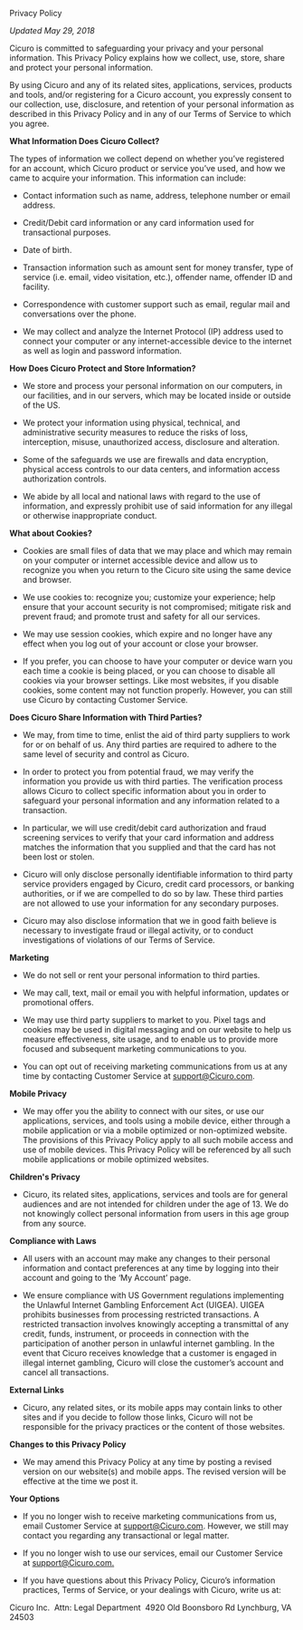 Privacy Policy

*Updated May 29, 2018*Cicuro is committed to safeguarding your privacy and your personal information. This Privacy Policy explains how we collect, use, store, share and protect your personal information.By using Cicuro and any of its related sites, applications, services, products and tools, and/or registering for a Cicuro account, you expressly consent to our collection, use, disclosure, and retention of your personal information as described in this Privacy Policy and in any of our Terms of Service to which you agree.

**What Information Does Cicuro Collect?**

The types of information we collect depend on whether you’ve registered for an account, which Cicuro product or service you’ve used, and how we came to acquire your information. This information can include: 

* Contact information such as name, address, telephone number or email address.

* Credit/Debit card information or any card information used for transactional purposes.

* Date of birth.

* Transaction information such as amount sent for money transfer, type of service (i.e. email, video visitation, etc.), offender name, offender ID and facility.

* Correspondence with customer support such as email, regular mail and conversations over the phone.

* We may collect and analyze the Internet Protocol (IP) address used to connect your computer or any internet-accessible device to the internet as well as login and password information.



**How Does Cicuro Protect and Store Information?**

* We store and process your personal information on our computers, in our facilities, and in our servers, which may be located inside or outside of the US.

* We protect your information using physical, technical, and administrative security measures to reduce the risks of loss, interception, misuse, unauthorized access, disclosure and alteration.

* Some of the safeguards we use are firewalls and data encryption, physical access controls to our data centers, and information access authorization controls.

* We abide by all local and national laws with regard to the use of information, and expressly prohibit use of said information for any illegal or otherwise inappropriate conduct.



**What about Cookies?**

* Cookies are small files of data that we may place and which may remain on your computer or internet accessible device and allow us to recognize you when you return to the Cicuro site using the same device and browser.

* We use cookies to: recognize you; customize your experience; help ensure that your account security is not compromised; mitigate risk and prevent fraud; and promote trust and safety for all our services.

* We may use session cookies, which expire and no longer have any effect when you log out of your account or close your browser.

* If you prefer, you can choose to have your computer or device warn you each time a cookie is being placed, or you can choose to disable all cookies via your browser settings. Like most websites, if you disable cookies, some content may not function properly. However, you can still use Cicuro by contacting Customer Service.

**Does Cicuro Share Information with Third Parties?**

* We may, from time to time, enlist the aid of third party suppliers to work for or on behalf of us. Any third parties are required to adhere to the same level of security and control as Cicuro.

* In order to protect you from potential fraud, we may verify the information you provide us with third parties. The verification process allows Cicuro to collect specific information about you in order to safeguard your personal information and any information related to a transaction.

* In particular, we will use credit/debit card authorization and fraud screening services to verify that your card information and address matches the information that you supplied and that the card has not been lost or stolen.

* Cicuro will only disclose personally identifiable information to third party service providers engaged by Cicuro, credit card processors, or banking authorities, or if we are compelled to do so by law. These third parties are not allowed to use your information for any secondary purposes.

* Cicuro may also disclose information that we in good faith believe is necessary to investigate fraud or illegal activity, or to conduct investigations of violations of our Terms of Service.

**Marketing**

* We do not sell or rent your personal information to third parties.

* We may call, text, mail or email you with helpful information, updates or promotional offers.

* We may use third party suppliers to market to you. Pixel tags and cookies may be used in digital messaging and on our website to help us measure effectiveness, site usage, and to enable us to provide more focused and subsequent marketing communications to you.

* You can opt out of receiving marketing communications from us at any time by contacting Customer Service at [support@Cicuro.com](mailto:support@jpay.com).

**Mobile Privacy**

* We may offer you the ability to connect with our sites, or use our applications, services, and tools using a mobile device, either through a mobile application or via a mobile optimized or non-optimized website. The provisions of this Privacy Policy apply to all such mobile access and use of mobile devices. This Privacy Policy will be referenced by all such mobile applications or mobile optimized websites.

**Children's Privacy**

* Cicuro, its related sites, applications, services and tools are for general audiences and are not intended for children under the age of 13. We do not knowingly collect personal information from users in this age group from any source.

**Compliance with Laws**

* All users with an account may make any changes to their personal information and contact preferences at any time by logging into their account and going to the ‘My Account’ page.

* We ensure compliance with US Government regulations implementing the Unlawful Internet Gambling Enforcement Act (UIGEA). UIGEA prohibits businesses from processing restricted transactions. A restricted transaction involves knowingly accepting a transmittal of any credit, funds, instrument, or proceeds in connection with the participation of another person in unlawful internet gambling. In the event that Cicuro receives knowledge that a customer is engaged in illegal internet gambling, Cicuro will close the customer’s account and cancel all transactions.

**External Links**

* Cicuro, any related sites, or its mobile apps may contain links to other sites and if you decide to follow those links, Cicuro will not be responsible for the privacy practices or the content of those websites.

**Changes to this Privacy Policy**

* We may amend this Privacy Policy at any time by posting a revised version on our website(s) and mobile apps. The revised version will be effective at the time we post it.

**Your Options**

* If you no longer wish to receive marketing communications from us, email Customer Service at [support@Cicuro.com](mailto:support@jpay.com). However, we still may contact you regarding any transactional or legal matter.

* If you no longer wish to use our services, email our Customer Service at [support@Cicuro.com.](mailto:support@jpay.com)

* If you have questions about this Privacy Policy, Cicuro’s information practices, Terms of Service, or your dealings with Cicuro, write us at:

Cicuro Inc. Attn: Legal Department 4920 Old Boonsboro RdLynchburg, VA 24503

